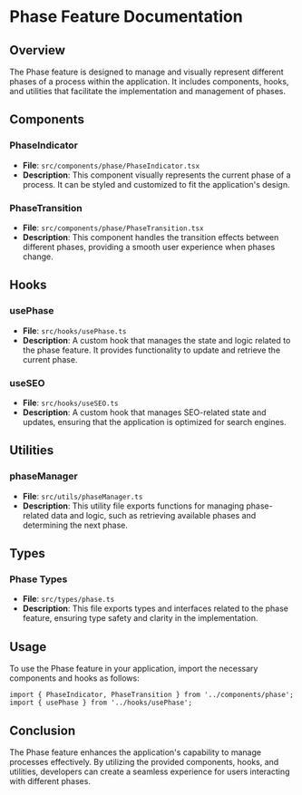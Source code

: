 # Phase Feature Documentation

## Overview
The Phase feature is designed to manage and visually represent different phases of a process within the application. It includes components, hooks, and utilities that facilitate the implementation and management of phases.

## Components
### PhaseIndicator
- **File**: `src/components/phase/PhaseIndicator.tsx`
- **Description**: This component visually represents the current phase of a process. It can be styled and customized to fit the application's design.

### PhaseTransition
- **File**: `src/components/phase/PhaseTransition.tsx`
- **Description**: This component handles the transition effects between different phases, providing a smooth user experience when phases change.

## Hooks
### usePhase
- **File**: `src/hooks/usePhase.ts`
- **Description**: A custom hook that manages the state and logic related to the phase feature. It provides functionality to update and retrieve the current phase.

### useSEO
- **File**: `src/hooks/useSEO.ts`
- **Description**: A custom hook that manages SEO-related state and updates, ensuring that the application is optimized for search engines.

## Utilities
### phaseManager
- **File**: `src/utils/phaseManager.ts`
- **Description**: This utility file exports functions for managing phase-related data and logic, such as retrieving available phases and determining the next phase.

## Types
### Phase Types
- **File**: `src/types/phase.ts`
- **Description**: This file exports types and interfaces related to the phase feature, ensuring type safety and clarity in the implementation.

## Usage
To use the Phase feature in your application, import the necessary components and hooks as follows:

```tsx
import { PhaseIndicator, PhaseTransition } from '../components/phase';
import { usePhase } from '../hooks/usePhase';
```

## Conclusion
The Phase feature enhances the application's capability to manage processes effectively. By utilizing the provided components, hooks, and utilities, developers can create a seamless experience for users interacting with different phases.